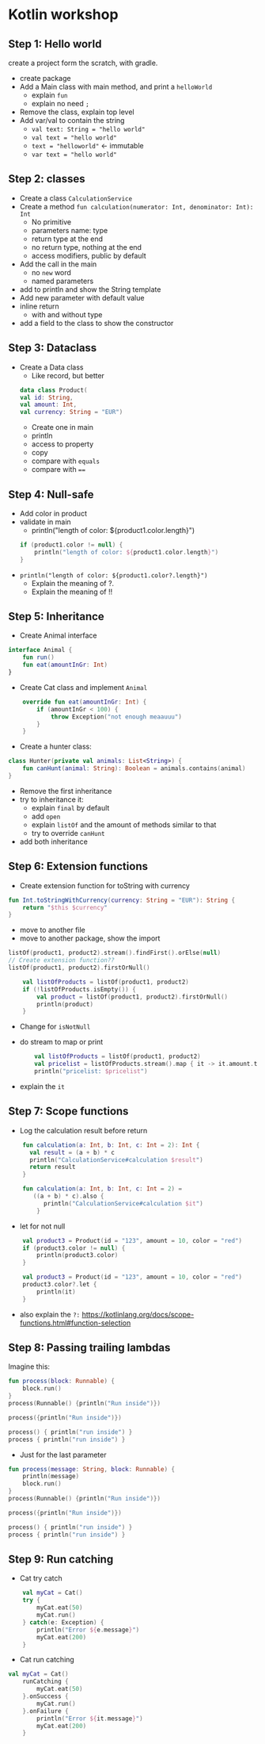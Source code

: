 # Kotlin workshop

## Step 1: Hello world
create a project form the scratch, with gradle. 
- create package
- Add a Main class with main method, and print a `helloWorld`
    - explain `fun`
    - explain no need `;`
- Remove the class, explain top level 
- Add var/val to contain the string
    - `val text: String = "hello world"`
    - `val text = "hello world"`
    - `text = "helloworld"` <- immutable
    - `var text = "hello world"`


## Step 2: classes
- Create a class `CalculationService`
- Create a method `fun calculation(numerator: Int, denominator: Int): Int`
    - No primitive
    - parameters name: type
    - return type at the end
    - no return type, nothing at the end
    - access modifiers, public by default
- Add the call in the main
    - no `new` word
    - named parameters
- add to println and show the String template
- Add new parameter with default value
- inline return
    - with and without type
- add a field to the class to show the constructor

## Step 3: Dataclass
- Create a Data class
    - Like record, but better
    ```kotlin
    data class Product(
    val id: String,
    val amount: Int,
    val currency: String = "EUR")
    ```
    - Create one in main
    - println 
    - access to property
    - copy
    - compare with `equals`
    - compare with `==`

## Step 4: Null-safe
- Add color in product
- validate in main
    - println("length of color: ${product1.color.length}")
    ```kotlin
    if (product1.color != null) {
        println("length of color: ${product1.color.length}")
    } 
    ```
- `println("length of color: ${product1.color?.length}")`
    - Explain the meaning of ?.
    - Explain the meaning of !!

## Step 5: Inheritance
- Create Animal interface
```kotlin
interface Animal {
    fun run()
    fun eat(amountInGr: Int)
}
```
- Create Cat class and implement `Animal`
```kotlin
    override fun eat(amountInGr: Int) {
        if (amountInGr < 100) {
            throw Exception("not enough meaauuu")
        }
    }
```

- Create a hunter class:
```kotlin
class Hunter(private val animals: List<String>) {
    fun canHunt(animal: String): Boolean = animals.contains(animal)
}
```
- Remove the first inheritance
- try to inheritance it:
    - explain `final` by default
    - add `open`
    - explain `listOf` and the amount of methods similar to that
    - try to override `canHunt`
- add both inheritance

## Step 6: Extension functions
- Create extension function for toString with currency
```kotlin
fun Int.toStringWithCurrency(currency: String = "EUR"): String {
    return "$this $currency"
}
```
- move to another file
- move to another package, show the import


```kotlin
listOf(product1, product2).stream().findFirst().orElse(null)
// Create extension function??
listOf(product1, product2).firstOrNull()
```

```kotlin
    val listOfProducts = listOf(product1, product2)
    if (!listOfProducts.isEmpty()) {
        val product = listOf(product1, product2).firstOrNull()
        println(product)
    }
```
- Change for `isNotNull`

- do stream to map or print
    ```kotlin
        val listOfProducts = listOf(product1, product2)
        val pricelist = listOfProducts.stream().map { it -> it.amount.toStringWithCurrency(it.currency) }.toList()
        println("pricelist: $pricelist")
    ```
- explain the `it`


## Step 7: Scope functions
- Log the calculation result before return
```kotlin
    fun calculation(a: Int, b: Int, c: Int = 2): Int {
      val result = (a + b) * c
      println("CalculationService#calculation $result")
      return result
    }
```    
```kotlin
    fun calculation(a: Int, b: Int, c: Int = 2) =
       ((a + b) * c).also {
          println("CalculationService#calculation $it")
        }
```

- let for not null
```kotlin
    val product3 = Product(id = "123", amount = 10, color = "red")
    if (product3.color != null) {
        println(product3.color)
    }
```

```kotlin
    val product3 = Product(id = "123", amount = 10, color = "red")
    product3.color?.let { 
        println(it)
    }
```
- also explain the `?:`
https://kotlinlang.org/docs/scope-functions.html#function-selection

## Step 8: Passing trailing lambdas
Imagine this:
```kotlin
fun process(block: Runnable) {
    block.run()
}
process(Runnable() {println("Run inside")})

process({println("Run inside")})

process() { println("run inside") }
process { println("run inside") }
```
- Just for the last parameter
```kotlin
fun process(message: String, block: Runnable) {
    println(message)
    block.run()
}
process(Runnable() {println("Run inside")})

process({println("Run inside")})

process() { println("run inside") }
process { println("run inside") }
```


## Step 9: Run catching
- Cat try catch
```kotlin
    val myCat = Cat()
    try {
        myCat.eat(50)
        myCat.run()
    } catch(e: Exception) {
        println("Error ${e.message}")
        myCat.eat(200)
    } 
```
- Cat run catching
```kotlin
val myCat = Cat()
    runCatching {
        myCat.eat(50)
    }.onSuccess {
        myCat.run()
    }.onFailure {
        println("Error ${it.message}")
        myCat.eat(200)
    }
```
